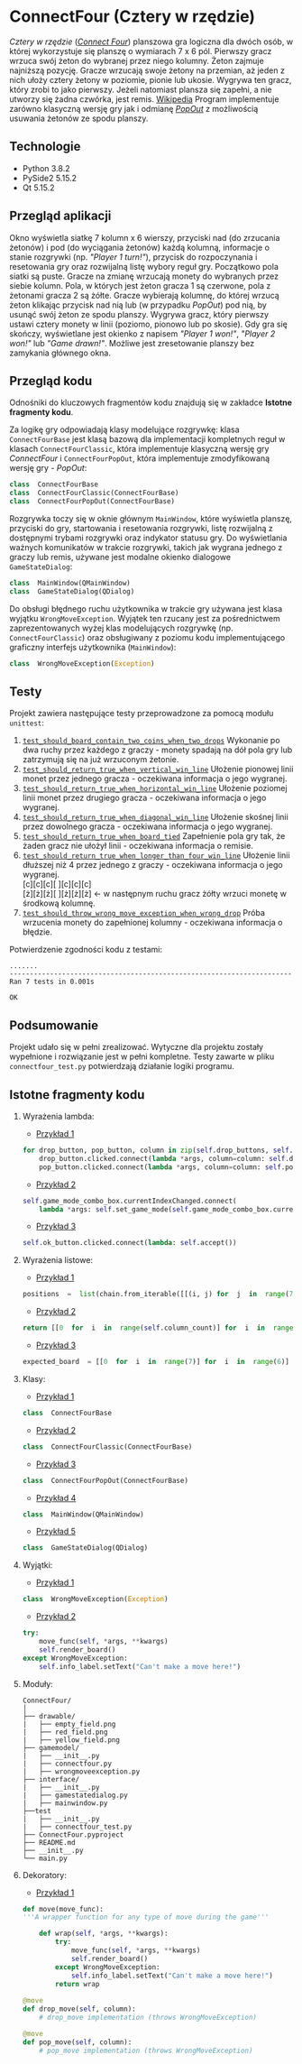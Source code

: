 

  
# ConnectFour (Cztery w rzędzie)
*Cztery w rzędzie* ([*Connect Four*](https://en.wikipedia.org/wiki/Connect_Four)) planszowa gra logiczna dla dwóch osób, w której wykorzystuje się planszę o wymiarach 7 x 6 pól. Pierwszy gracz wrzuca swój żeton do wybranej przez niego kolumny. Żeton zajmuje najniższą pozycję. Gracze wrzucają swoje żetony na przemian, aż jeden z nich ułoży cztery żetony w poziomie, pionie lub ukosie. Wygrywa ten gracz, który zrobi to jako pierwszy. Jeżeli natomiast plansza się zapełni, a nie utworzy się żadna czwórka, jest remis. [Wikipedia](https://pl.wikipedia.org/wiki/Czw%C3%B3rki)
Program implementuje zarówno klasyczną wersję gry jak i odmianę [*PopOut*](https://en.wikipedia.org/wiki/Connect_Four#PopOut) z możliwością usuwania żetonów ze spodu planszy.

## Technologie
- Python 3.8.2
- PySide2 5.15.2
- Qt 5.15.2

## Przegląd aplikacji
Okno wyświetla siatkę 7 kolumn x 6 wierszy, przyciski nad (do zrzucania żetonów) i pod (do wyciągania żetonów) każdą kolumną, informacje o stanie rozgrywki (np. *"Player 1 turn!"*), przycisk do rozpoczynania i resetowania gry oraz rozwijalną listę wybory reguł gry. Początkowo pola siatki są puste. Gracze na zmianę wrzucają monety do wybranych przez siebie kolumn. Pola, w których jest żeton gracza 1 są czerwone, pola z żetonami gracza 2 są żółte. Gracze wybierają kolumnę, do której wrzucą żeton klikając przycisk nad nią lub (w przypadku *PopOut*) pod nią, by usunąć swój żeton ze spodu planszy. Wygrywa gracz, który pierwszy ustawi cztery monety w linii (poziomo, pionowo lub po skosie). Gdy gra się skończy, wyświetlane jest okienko z napisem *"Player 1 won!"*, *"Player 2 won!"* lub *"Game drawn!"*. Możliwe jest zresetowanie planszy bez zamykania głównego okna.

## Przegląd kodu
Odnośniki do kluczowych fragmentów kodu znajdują się w zakładce **Istotne fragmenty kodu**.

Za logikę gry odpowiadają klasy modelujące rozgrywkę: klasa `ConnectFourBase` jest klasą bazową dla implementacji kompletnych reguł w klasach `ConnectFourClassic`, która implementuje klasyczną wersję gry *ConnectFour* i `ConnectFourPopOut`, która implementuje zmodyfikowaną wersję gry - *PopOut*:
```python
class  ConnectFourBase
class  ConnectFourClassic(ConnectFourBase)
class  ConnectFourPopOut(ConnectFourBase)
```
Rozgrywka toczy się w oknie głównym `MainWindow`, które wyświetla planszę, przyciski do gry, startowania i resetowania rozgrywki, listę rozwijalną z dostępnymi trybami rozgrywki oraz indykator statusu gry. Do wyświetlania ważnych komunikatów w trakcie rozgrywki, takich jak wygrana jednego z graczy lub remis, używane jest modalne okienko dialogowe `GameStateDialog`:
```python
class  MainWindow(QMainWindow)
class  GameStateDialog(QDialog)
```
Do obsługi błędnego ruchu użytkownika w trakcie gry używana jest klasa wyjątku `WrongMoveException`. Wyjątek ten rzucany jest za pośrednictwem zaprezentowanych wyżej klas modelujących rozgrywkę (np. `ConnectFourClassic`) oraz obsługiwany z poziomu kodu implementującego graficzny interfejs użytkownika (`MainWindow`):
```python
class  WrongMoveException(Exception)
```

## Testy
Projekt zawiera następujące testy przeprowadzone za pomocą modułu `unittest`: 
1. [`test_should_board_contain_two_coins_when_two_drops`](https://github.com/sweakpl/connect-four/blob/a5909a62ecd309a8ef8256acf3c0dc78c00717f9/connectfour_test.py#L14) Wykonanie po dwa ruchy przez każdego z graczy - monety spadają na dół pola 
    gry lub zatrzymują się na już wrzuconym żetonie.
2. [`test_should_return_true_when_vertical_win_line`](https://github.com/sweakpl/connect-four/blob/a5909a62ecd309a8ef8256acf3c0dc78c00717f9/connectfour_test.py#L29) Ułożenie pionowej linii monet przez jednego gracza - oczekiwana informacja o 
    jego wygranej.
3. [`test_should_return_true_when_horizontal_win_line`](https://github.com/sweakpl/connect-four/blob/a5909a62ecd309a8ef8256acf3c0dc78c00717f9/connectfour_test.py#L46) Ułożenie poziomej linii monet przez drugiego gracza - oczekiwana informacja o 
    jego wygranej.
4. [`test_should_return_true_when_diagonal_win_line`](https://github.com/sweakpl/connect-four/blob/a5909a62ecd309a8ef8256acf3c0dc78c00717f9/connectfour_test.py#L63) Ułożenie skośnej linii przez dowolnego gracza - oczekiwana informacja o
    jego wygranej.
5. [`test_should_return_true_when_board_tied`](https://github.com/sweakpl/connect-four/blob/a5909a62ecd309a8ef8256acf3c0dc78c00717f9/connectfour_test.py#L80) Zapełnienie pola gry tak, że żaden gracz nie ułożył linii - oczekiwana informacja 
    o remisie.
6. [`test_should_return_true_when_longer_than_four_win_line`](https://github.com/sweakpl/connect-four/blob/a5909a62ecd309a8ef8256acf3c0dc78c00717f9/connectfour_test.py#L96) Ułożenie linii dłuższej niż 4 przez jednego z graczy - oczekiwana informacja o jego wygranej.  
    [c][c][c][ ][c][c][c]  
    [ż][ż][ż][ ][ż][ż][ż] <- w następnym ruchu gracz żółty wrzuci monetę w
    środkową kolumnę.
7. [`test_should_throw_wrong_move_exception_when_wrong_drop`](https://github.com/sweakpl/connect-four/blob/a5909a62ecd309a8ef8256acf3c0dc78c00717f9/connectfour_test.py#L113) Próba wrzucenia monety do zapełnionej kolumny - oczekiwana informacja o błędzie.

Potwierdzenie zgodności kodu z testami:
```
.......
----------------------------------------------------------------------
Ran 7 tests in 0.001s

OK
```

## Podsumowanie
Projekt udało się w pełni zrealizować. Wytyczne dla projektu zostały wypełnione i rozwiązanie jest w pełni kompletne. Testy zawarte w pliku `connectfour_test.py` potwierdzają działanie logiki programu.
  
## Istotne fragmenty kodu
1. Wyrażenia lambda: 
	- [Przykład 1](https://github.com/sweakpl/connect-four/blob/a5909a62ecd309a8ef8256acf3c0dc78c00717f9/mainwindow.py#L151)
	```python
	for drop_button, pop_button, column in zip(self.drop_buttons, self.pop_buttons, range(7)):
		drop_button.clicked.connect(lambda *args, column=column: self.drop_move(column))
		pop_button.clicked.connect(lambda *args, column=column: self.pop_move(column))
	```
	- [Przykład 2](https://github.com/sweakpl/connect-four/blob/a5909a62ecd309a8ef8256acf3c0dc78c00717f9/mainwindow.py#L147)
	```python
	self.game_mode_combo_box.currentIndexChanged.connect(
		lambda *args: self.set_game_mode(self.game_mode_combo_box.currentText()))
	```
	- [Przykład 3](https://github.com/sweakpl/connect-four/blob/a5909a62ecd309a8ef8256acf3c0dc78c00717f9/gamestatedialog.py#L46)
	
	```python
	self.ok_button.clicked.connect(lambda: self.accept())
	```
2. Wyrażenia listowe:
	- [Przykład 1](https://github.com/sweakpl/connect-four/blob/a5909a62ecd309a8ef8256acf3c0dc78c00717f9/mainwindow.py#L127)
	```python
	positions  =  list(chain.from_iterable([[(i, j) for  j  in  range(7)] for  i  in  range(6)]))
	```
	- [Przykład 2](https://github.com/sweakpl/connect-four/blob/a5909a62ecd309a8ef8256acf3c0dc78c00717f9/gamemodel/connectfour.py#L18)
	```python
	return [[0  for  i  in  range(self.column_count)] for  i  in  range(self.row_count)]
	```
	- [Przykład 3](https://github.com/sweakpl/connect-four/blob/a5909a62ecd309a8ef8256acf3c0dc78c00717f9/connectfour_test.py#L22)
	```python
	expected_board  = [[0  for  i  in  range(7)] for  i  in  range(6)]
	```
3. Klasy:
	- [Przykład 1](https://github.com/sweakpl/connect-four/blob/a5909a62ecd309a8ef8256acf3c0dc78c00717f9/gamemodel/connectfour.py#L6)
	```python
	class  ConnectFourBase
	```
	- [Przykład 2](https://github.com/sweakpl/connect-four/blob/a5909a62ecd309a8ef8256acf3c0dc78c00717f9/gamemodel/connectfour.py#L51)
	```python
	class  ConnectFourClassic(ConnectFourBase)
	```
	- [Przykład 3](https://github.com/sweakpl/connect-four/blob/a5909a62ecd309a8ef8256acf3c0dc78c00717f9/gamemodel/connectfour.py#L115)
	```python
	class  ConnectFourPopOut(ConnectFourBase)
	```
	- [Przykład 4](https://github.com/sweakpl/connect-four/blob/a5909a62ecd309a8ef8256acf3c0dc78c00717f9/mainwindow.py#L12)
	```python
	class  MainWindow(QMainWindow)
	```
	- [Przykład 5](https://github.com/sweakpl/connect-four/blob/a5909a62ecd309a8ef8256acf3c0dc78c00717f9/gamestatedialog.py#L8)
	```python
	class  GameStateDialog(QDialog)
	```
4. Wyjątki:
	- [Przykład 1](https://github.com/sweakpl/connect-four/blob/a5909a62ecd309a8ef8256acf3c0dc78c00717f9/gamemodel/wrongmoveexception.py#L3)
	```python
	class  WrongMoveException(Exception)
	```
	- [Przykład 2](https://github.com/sweakpl/connect-four/blob/a5909a62ecd309a8ef8256acf3c0dc78c00717f9/mainwindow.py#L183)
	```python
	try:
		move_func(self, *args, **kwargs)
		self.render_board()
	except WrongMoveException:
		self.info_label.setText("Can't make a move here!")
	```
5. Moduły:
	```
	ConnectFour/
	│
	├── drawable/
	|	├── empty_field.png
	|	├── red_field.png
	|	├── yellow_field.png
	├── gamemodel/
	|	├── __init__.py
	|	├── connectfour.py
	|	├── wrongmoveexception.py
	├── interface/
	|	├── __init__.py
	|	├── gamestatedialog.py
	|	├── mainwindow.py
	├──test
	|	├── __init__.py
	|	├── connectfour_test.py
	├── ConnectFour.pyproject
	├── README.md
	├── __init__.py
	└── main.py
	```
	
6. Dekoratory:
	- [Przykład 1](https://github.com/sweakpl/connect-four/blob/a5909a62ecd309a8ef8256acf3c0dc78c00717f9/mainwindow.py#L183)
	```python
	def move(move_func):
	'''A wrapper function for any type of move during the game'''
	
		def wrap(self, *args, **kwargs):
			try:
				move_func(self, *args, **kwargs)
				self.render_board()
			except WrongMoveException:
				self.info_label.setText("Can't make a move here!")
			return wrap
			
	@move
	def drop_move(self, column):
		# drop_move implementation (throws WrongMoveException)

	@move
	def pop_move(self, column):
		# pop_move implementation (throws WrongMoveException)
	```